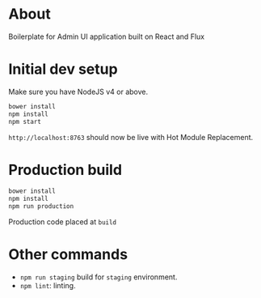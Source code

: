 # About
Boilerplate for Admin UI application built on React and Flux

# Initial dev setup
Make sure you have NodeJS v4 or above. 

```bash
bower install
npm install 
npm start 
``` 

`http://localhost:8763` should now be live with Hot Module Replacement.

# Production build

```bash
bower install
npm install 
npm run production 
```

Production code placed at `build`

# Other commands
- `npm run staging` build for `staging` environment. 
- `npm lint`: linting.

